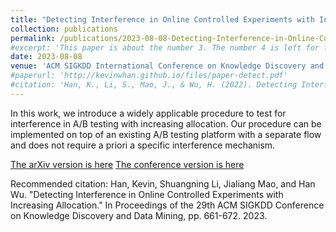 ```yaml
---
title: "Detecting Interference in Online Controlled Experiments with Increasing Allocation"
collection: publications
permalink: /publications/2023-08-08-Detecting-Interference-in-Online-Controlled-Experiments-with-Increasing-Allocation
#excerpt: 'This paper is about the number 3. The number 4 is left for future work.'
date: 2023-08-08
venue: 'ACM SIGKDD International Conference on Knowledge Discovery and Data Mining (KDD)'
#paperurl: 'http://kevinwhan.github.io/files/paper-detect.pdf'
#citation: 'Han, K., Li, S., Mao, J., & Wu, H. (2022). Detecting Interference in A/B Testing with Increasing Allocation. arXiv preprint arXiv:2211.03262.'
---
```


In this work, we introduce a widely applicable procedure to test for interference in A/B testing with increasing allocation. Our procedure can be implemented on top of an existing A/B testing platform with a separate flow and does not require a priori a specific interference mechanism.

[The arXiv version is here](http://kevinwhan.github.io/files/paper-detect.pdf)
[The conference version is here](https://dl.acm.org/doi/10.1145/3580305.3599308)

Recommended citation: Han, Kevin, Shuangning Li, Jialiang Mao, and Han Wu. "Detecting Interference in Online Controlled Experiments with Increasing Allocation." In Proceedings of the 29th ACM SIGKDD Conference on Knowledge Discovery and Data Mining, pp. 661-672. 2023.